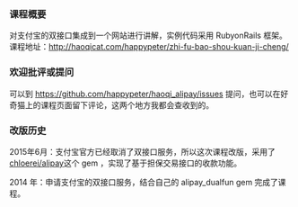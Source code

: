 

### 课程概要

对支付宝的双接口集成到一个网站进行讲解，实例代码采用 RubyonRails 框架。课程地址：http://haoqicat.com/happypeter/zhi-fu-bao-shou-kuan-ji-cheng/

### 欢迎批评或提问

可以到 https://github.com/happypeter/haoqi_alipay/issues 提问，也可以在好奇猫上的课程页面留下评论，这两个地方我都会查收到的。


### 改版历史

2015年6月：支付宝官方已经取消了双接口服务，所以这次课程改版，采用了 [chloerei/alipay](https://github.com/chloerei/alipay)这个 gem ，实现了基于担保交易接口的收款功能。

2014 年：申请支付宝的双接口服务，结合自己的 alipay_dualfun gem 完成了课程。
